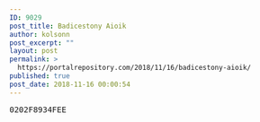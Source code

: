 ```yaml
---
ID: 9029
post_title: Badicestony Aioik
author: kolsonn
post_excerpt: ""
layout: post
permalink: >
  https://portalrepository.com/2018/11/16/badicestony-aioik/
published: true
post_date: 2018-11-16 00:00:54
---
```

<pre>0202F8934FEE</pre>